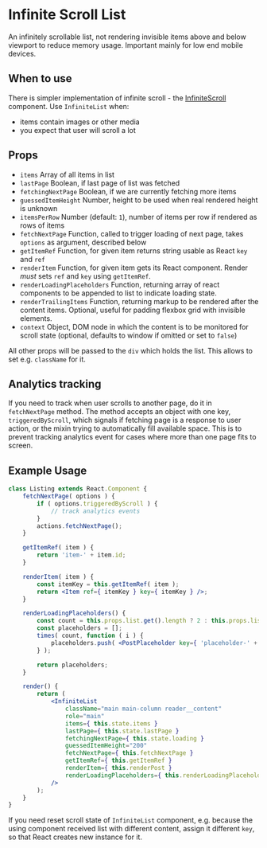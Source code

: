# Infinite Scroll List

An infinitely scrollable list, not rendering invisible items above and below viewport to reduce memory usage.
Important mainly for low end mobile devices.

## When to use

There is simpler implementation of infinite scroll - the [InfiniteScroll](../infinite-scroll/) component. Use `InfiniteList` when:

- items contain images or other media
- you expect that user will scroll a lot

## Props

- `items` Array of all items in list
- `lastPage` Boolean, if last page of list was fetched
- `fetchingNextPage` Boolean, if we are currently fetching more items
- `guessedItemHeight` Number, height to be used when real rendered height is unknown
- `itemsPerRow` Number (default: `1`), number of items per row if rendered as rows of items
- `fetchNextPage` Function, called to trigger loading of next page, takes `options` as argument, described below
- `getItemRef` Function, for given item returns string usable as React `key` and `ref`
- `renderItem` Function, for given item gets its React component. Render _must_ sets `ref` and `key` using `getItemRef`.
- `renderLoadingPlaceholders` Function, returning array of react components to be appended to list to indicate loading state.
- `renderTrailingItems` Function, returning markup to be rendered after the content items. Optional, useful for padding flexbox grid with invisible elements.
- `context` Object, DOM node in which the content is to be monitored for scroll state (optional, defaults to window if omitted or set to `false`)

All other props will be passed to the `div` which holds the list. This allows to set e.g. `className` for it.

## Analytics tracking

If you need to track when user scrolls to another page, do it in `fetchNextPage` method. The method accepts an object with one key, `triggeredByScroll`, which signals if fetching page is a response to user action, or the mixin trying to automatically fill available space. This is to prevent tracking analytics event for cases where more than one page fits to screen.

## Example Usage

```jsx
class Listing extends React.Component {
	fetchNextPage( options ) {
		if ( options.triggeredByScroll ) {
			// track analytics events
		}
		actions.fetchNextPage();
	}

	getItemRef( item ) {
		return 'item-' + item.id;
	}

	renderItem( item ) {
		const itemKey = this.getItemRef( item );
		return <Item ref={ itemKey } key={ itemKey } />;
	}

	renderLoadingPlaceholders() {
		const count = this.props.list.get().length ? 2 : this.props.list.perPage;
		const placeholders = [];
		times( count, function ( i ) {
			placeholders.push( <PostPlaceholder key={ 'placeholder-' + i } /> );
		} );

		return placeholders;
	}

	render() {
		return (
			<InfiniteList
				className="main main-column reader__content"
				role="main"
				items={ this.state.items }
				lastPage={ this.state.lastPage }
				fetchingNextPage={ this.state.loading }
				guessedItemHeight="200"
				fetchNextPage={ this.fetchNextPage }
				getItemRef={ this.getItemRef }
				renderItem={ this.renderPost }
				renderLoadingPlaceholders={ this.renderLoadingPlaceholders }
			/>
		);
	}
}
```

If you need reset scroll state of `InfiniteList` component, e.g. because the using component received list with different content, assign it different `key`, so that React creates new instance for it.

